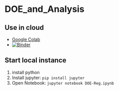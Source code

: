 # DOE_and_Analysis

## Use in cloud

- [Google Colab](https://githubtocolab.com/develmusa/DOE_and_Analysis/blob/master/DOE-Reg.ipynb)
- [![Binder](https://mybinder.org/badge_logo.svg)](https://mybinder.org/v2/gh/develmusa/DOE_and_Analysis/HEAD)

## Start local instance

1. install python
2. Install jupyter: ```pip install jupyter```
3. Open Notebook: ```jupyter notebook DOE-Reg.ipynb```